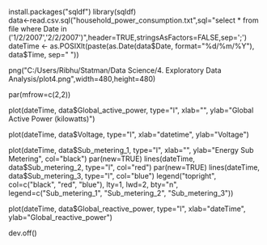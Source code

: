 install.packages("sqldf")
library(sqldf)	
data<-read.csv.sql("household_power_consumption.txt",sql="select * from file where Date in ('1/2/2007','2/2/2007')",header=TRUE,stringsAsFactors=FALSE,sep=';')
dateTime   <- as.POSIXlt(paste(as.Date(data$Date, format="%d/%m/%Y"), data$Time, sep=" "))

png("C:/Users/Ribhu/Statman/Data Science/4. Exploratory Data Analysis/plot4.png",width=480,height=480)

par(mfrow=c(2,2))

plot(dateTime, data$Global_active_power, type="l", xlab="", ylab="Global Active Power (kilowatts)")

plot(dateTime, data$Voltage, type="l", xlab="datetime", ylab="Voltage")

plot(dateTime, data$Sub_metering_1, type="l", xlab="", ylab="Energy Sub Metering", col="black")
par(new=TRUE)
lines(dateTime, data$Sub_metering_2, type="l", col="red")
par(new=TRUE)
lines(dateTime, data$Sub_metering_3, type="l", col="blue")
legend("topright", col=c("black", "red", "blue"), lty=1, lwd=2, bty="n", legend=c("Sub_metering_1", "Sub_metering_2", "Sub_metering_3"))


plot(dateTime, data$Global_reactive_power, type="l", xlab="dateTime", ylab="Global_reactive_power")

dev.off()
